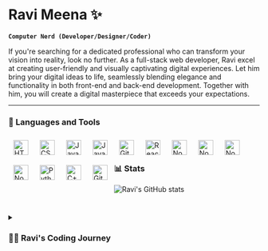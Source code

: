 # Ravi Meena ✨

**`Computer Nerd (Developer/Designer/Coder)`**

If you're searching for a dedicated professional who can transform your vision into reality, look no further. As a full-stack web developer, Ravi excel at creating user-friendly and visually captivating digital experiences. Let him bring your digital ideas to life, seamlessly blending elegance and functionality in both front-end and back-end development. Together with him, you will create a digital masterpiece that exceeds your expectations.

---

### 🧰 Languages and Tools

<div>
    <img align="left" alt="HTML" width="30px" style="padding:10px;" src="https://cdn.jsdelivr.net/gh/devicons/devicon/icons/html5/html5-plain.svg" />
    <img align="left" alt="CSS" width="30px" style="padding:10px;" src="https://cdn.jsdelivr.net/gh/devicons/devicon/icons/css3/css3-plain.svg" />
    <img align="left" alt="JavaScript" width="30px" style="padding:10px;" src="https://cdn.jsdelivr.net/gh/devicons/devicon/icons/javascript/javascript-plain.svg" />
    <img align="left" alt="JavaScript" width="30px" style="padding:10px;" src="https://cdn.jsdelivr.net/gh/devicons/devicon/icons/sass/sass-original.svg" />
    <img align="left" alt="Git" width="30px" style="padding:10px;" src="https://cdn.jsdelivr.net/gh/devicons/devicon/icons/git/git-original.svg" />
    <img align="left" alt="React" width="30px" style="padding:10px;" src="https://cdn.jsdelivr.net/gh/devicons/devicon/icons/react/react-original.svg" />
    <img align="left" alt="NodeJS" width="30px" style="padding:10px;" src="https://cdn.jsdelivr.net/gh/devicons/devicon/icons/nodejs/nodejs-original.svg" />
    <img align="left" alt="NodeJS" width="30px" style="padding:10px;" src="https://cdn.jsdelivr.net/gh/devicons/devicon/icons/threejs/threejs-original.svg" />
    <img align="left" alt="NodeJS" width="30px" style="padding:10px;" src="https://cdn.jsdelivr.net/gh/devicons/devicon/icons/express/express-original.svg" />
    <img align="left" alt="NodeJS" width="30px" style="padding:10px;" src="https://cdn.jsdelivr.net/gh/devicons/devicon/icons/mongodb/mongodb-original.svg" />
    <img align="left" alt="Python" width="30px" style="padding:10px;" src="https://cdn.jsdelivr.net/gh/devicons/devicon/icons/python/python-plain.svg" />
    <img align="left" alt="C++" width="30px" style="padding:10px;" src="https://cdn.jsdelivr.net/gh/devicons/devicon/icons/cplusplus/cplusplus-line.svg" />
    <img align="left" alt="GitHub" width="30px" style="padding:10px;" src="https://cdn.jsdelivr.net/gh/devicons/devicon/icons/github/github-original.svg" />
</div>
<br>

#

### 📊 Stats

![Ravi's GitHub stats](https://github-readme-stats.vercel.app/api?username=skykingravi&show_icons=true&theme=dracula)

#

<details>
 <summary><h3>👨‍💻 Ravi's Coding Journey</h3></summary>A passionate full stack web developer and UI/UX designer. Ravi discovered the world of HTML, CSS, and JavaScript as a mere computer subject back in his 6th grade. Little did he know, that those initial interactions with code would evolve into such an unwavering dedication and an unquenchable thirst for knowledge. During Ravi's initial college years, he discovered the true potential of these technologies and fully embraced them. Today, Ravi possesses a comprehensive skill set in both front-end and back-end web development. His creativity and attention to details make him a skilled UI/UX designer as well.

[website]: https://ravis-portfolio.vercel.app
